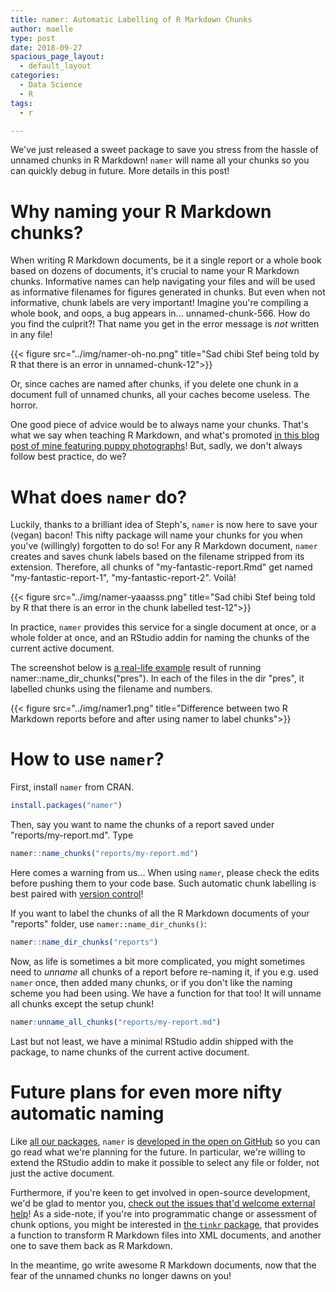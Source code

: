 ```yaml
---
title: namer: Automatic Labelling of R Markdown Chunks
author: maelle
type: post
date: 2018-09-27
spacious_page_layout:
  - default_layout
categories:
  - Data Science
  - R
tags:
  - r

---
```


We've just released a sweet package to save you stress from the hassle of unnamed chunks in R Markdown! `namer` will name all your chunks so you can quickly debug in future. More details in this post!

# Why naming your R Markdown chunks?

When writing R Markdown documents, be it a single report or a whole book based on dozens of documents, it's crucial to name your R Markdown chunks. Informative names can help navigating your files and will be used as informative filenames for figures generated in chunks. But even when not informative, chunk labels are very important! Imagine you're compiling a whole book, and oops, a bug appears in... unnamed-chunk-566. How do you find the culprit?! That name you get in the error message is _not_ written in any file! 

{{< figure src="../img/namer-oh-no.png" title="Sad chibi Stef being told by R that there is an error in unnamed-chunk-12">}} 

Or, since caches are named after chunks, if you delete one chunk in a document full of unnamed chunks, all your caches become useless. The horror.

One good piece of advice would be to always name your chunks. That's what we say when teaching R Markdown, and what's promoted [in this blog post of mine featuring puppy photographs](https://masalmon.eu/2017/08/08/chunkpets/)! But, sadly, we don't always follow best practice, do we? 

# What does `namer` do?

Luckily, thanks to a brilliant idea of Steph's, `namer` is now here to save your (vegan) bacon! This nifty package will name your chunks for you when you've (willingly) forgotten to do so! For any R Markdown document, `namer` creates and saves chunk labels based on the filename stripped from its extension. Therefore, all chunks of "my-fantastic-report.Rmd" get named "my-fantastic-report-1", "my-fantastic-report-2". Voilà!

{{< figure src="../img/namer-yaaasss.png" title="Sad chibi Stef being told by R that there is an error in the chunk labelled test-12">}}

In practice, `namer` provides this service for a single document at once, or a whole folder at once, and an RStudio addin for naming the chunks of the current active document.

The screenshot below is [a real-life example](https://github.com/lockedata/pres-datascience/pull/1)  result of running namer::name_dir_chunks("pres"). In each of the files in the dir "pres", it labelled chunks using the filename and numbers.

{{< figure src="../img/namer1.png" title="Difference between two R Markdown reports before and after using namer to label chunks">}} 

# How to use `namer`?

First, install `namer` from CRAN.

```r
install.packages("namer")
```

Then, say you want to name the chunks of a report saved under "reports/my-report.md". Type

```r
namer::name_chunks("reports/my-report.md")
```

Here comes a warning from us... When using `namer`, please check the edits before pushing them to your code base. Such automatic chunk labelling is best paired with [version control](http://happygitwithr.com/)!

If you want to label the chunks of all the R Markdown documents of your "reports" folder, use `namer::name_dir_chunks()`:

```r
namer::name_dir_chunks("reports")
```

Now, as life is sometimes a bit more complicated, you might sometimes need to _unname_ all chunks of a report before re-naming it, if you e.g. used `namer` once, then added many chunks, or if you don't like the naming scheme you had been using. We have a function for that too! It will unname all chunks except the setup chunk!

```r
namer:unname_all_chunks("reports/my-report.md")
```

Last but not least, we have a minimal RStudio addin shipped with the package, to name chunks of the current active document.

# Future plans for even more nifty automatic naming

Like [all our packages](https://itsalocke.com/oss/packages/), `namer` is [developed in the open on GitHub](https://github.com/lockedata/namer) so you can go read what we're planning for the future. In particular, we're willing to extend the RStudio addin to make it possible to select any file or folder, not just the active document. 

Furthermore, if you're keen to get involved in open-source development, we'd be glad to mentor you, [check out the issues that'd welcome external help](https://github.com/lockedata/namer/issues?q=is%3Aissue+is%3Aopen+label%3A%22help+wanted+%3Araised_hand%3A%22)! As a side-note, if you're into programmatic change or assessment of chunk options, you might be interested in [the `tinkr` package](https://github.com/ropenscilabs/tinkr), that provides a function to transform R Markdown files into XML documents, and another one to save them back as R Markdown. 

In the meantime, go write awesome R Markdown documents, now that the fear of the unnamed chunks no longer dawns on you!
